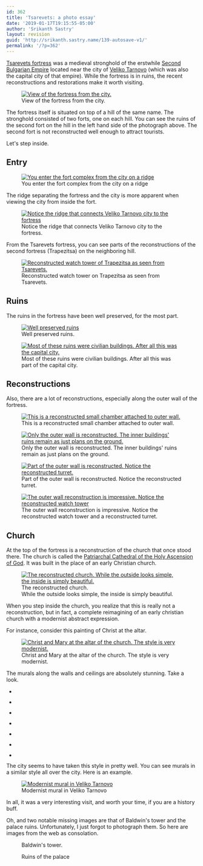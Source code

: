 ```yaml
---
id: 362
title: 'Tsarevets: a photo essay'
date: '2019-01-17T19:15:55-05:00'
author: 'Srikanth Sastry'
layout: revision
guid: 'http://srikanth.sastry.name/139-autosave-v1/'
permalink: '/?p=362'
---
```


<!-- wp:paragraph {"className":"firstHeading"} -->
<p class="firstHeading"><a href="https://en.wikipedia.org/wiki/Tsarevets_(fortress)">Tsarevets fortress</a> was a medieval stronghold of the erstwhile <a href="https://en.wikipedia.org/wiki/Second_Bulgarian_Empire">Second Bulgarian Empire</a> located near the city of&nbsp;<a href="https://en.wikipedia.org/wiki/Veliko_Tarnovo">Veliko Tarnovo</a>&nbsp;(which was also the capital city of that empire).&nbsp;While the fortress is in ruins, the recent reconstructions and restorations make it worth visiting.</p>
<!-- /wp:paragraph -->

<!-- wp:image {"id":141,"align":"none"} -->
<figure class="wp-block-image alignnone"><a href="http://srikanth.sastry.name/wp-content/uploads/2015/08/IMG_20150829_110825-e1440950848706.jpg"><img src="http://srikanth.sastry.name/wp-content/uploads/2015/08/IMG_20150829_110825-e1440950848706.jpg" alt="View of the fortress from the city." class="wp-image-141"/></a><figcaption>View of the fortress from the city.</figcaption></figure>
<!-- /wp:image -->

<!-- wp:paragraph -->
<p>The fortress itself is situated on top of a hill of the same name. The stronghold consisted of two forts, one on each hill. You can see the ruins of the second fort on the hill in the left hand side of the photograph above. The second fort is not reconstructed well enough to attract tourists.</p>
<!-- /wp:paragraph -->

<!-- wp:paragraph -->
<p>Let's step inside.</p>
<!-- /wp:paragraph -->

<!-- wp:more -->
<!--more-->
<!-- /wp:more -->

<!-- wp:heading -->
<h2>Entry</h2>
<!-- /wp:heading -->

<!-- wp:image {"id":142,"align":"none"} -->
<figure class="wp-block-image alignnone"><a href="http://srikanth.sastry.name/wp-content/uploads/2015/08/IMG_20150829_111416.jpg"><img src="http://srikanth.sastry.name/wp-content/uploads/2015/08/IMG_20150829_111416-1024x760.jpg" alt="You enter the fort complex from the city on a ridge" class="wp-image-142"/></a><figcaption>You enter the fort complex from the city on a ridge</figcaption></figure>
<!-- /wp:image -->

<!-- wp:paragraph -->
<p>The ridge separating the fortress and the city is more apparent when viewing the city from inside the fort.</p>
<!-- /wp:paragraph -->

<!-- wp:image {"id":143,"align":"none"} -->
<figure class="wp-block-image alignnone"><a href="http://srikanth.sastry.name/wp-content/uploads/2015/08/IMG_20150829_112018.jpg"><img src="http://srikanth.sastry.name/wp-content/uploads/2015/08/IMG_20150829_112018-1024x760.jpg" alt="Notice the ridge that connects Veliko Tarnovo city to the fortress" class="wp-image-143"/></a><figcaption>Notice the ridge that connects Veliko Tarnovo city to the fortress.</figcaption></figure>
<!-- /wp:image -->

<!-- wp:paragraph -->
<p>From the Tsarevets fortress, you can see parts of the reconstructions of the second fortress (Trapezitsa) on the neighboring hill.</p>
<!-- /wp:paragraph -->

<!-- wp:image {"id":145,"align":"none"} -->
<figure class="wp-block-image alignnone"><a href="http://srikanth.sastry.name/wp-content/uploads/2015/08/IMG_20150829_112024.jpg"><img src="http://srikanth.sastry.name/wp-content/uploads/2015/08/IMG_20150829_112024-e1440951061942.jpg" alt="Reconstructed watch tower of Trapezitsa as seen from Tsarevets." class="wp-image-145"/></a><figcaption>Reconstructed watch tower on Trapezitsa as seen from Tsarevets.</figcaption></figure>
<!-- /wp:image -->

<!-- wp:heading -->
<h2>Ruins</h2>
<!-- /wp:heading -->

<!-- wp:paragraph -->
<p>The ruins in the fortress have been well preserved, for the most part.</p>
<!-- /wp:paragraph -->

<!-- wp:image {"id":146,"align":"none"} -->
<figure class="wp-block-image alignnone"><a href="http://srikanth.sastry.name/wp-content/uploads/2015/08/IMG_20150829_122506.jpg"><img src="http://srikanth.sastry.name/wp-content/uploads/2015/08/IMG_20150829_122506-e1440951090373.jpg" alt="Well preserved ruins" class="wp-image-146"/></a><figcaption>Well preserved ruins.</figcaption></figure>
<!-- /wp:image -->

<!-- wp:image {"id":147,"align":"none"} -->
<figure class="wp-block-image alignnone"><a href="http://srikanth.sastry.name/wp-content/uploads/2015/08/IMG_20150829_123317-e1440951114883.jpg"><img src="http://srikanth.sastry.name/wp-content/uploads/2015/08/IMG_20150829_123317-e1440951114883.jpg" alt="Most of these ruins were civilian buildings. After all this was the capital city." class="wp-image-147"/></a><figcaption>Most of these ruins were civilian buildings. After all this was part of the capital city.</figcaption></figure>
<!-- /wp:image -->

<!-- wp:heading -->
<h2>Reconstructions</h2>
<!-- /wp:heading -->

<!-- wp:paragraph -->
<p>Also, there are a lot of reconstructions, especially along the outer wall of the fortress.</p>
<!-- /wp:paragraph -->

<!-- wp:image {"id":148,"align":"left"} -->
<div class="wp-block-image"><figure class="alignleft"><a href="http://srikanth.sastry.name/wp-content/uploads/2015/08/IMG_20150829_120235-e1440951134858.jpg"><img src="http://srikanth.sastry.name/wp-content/uploads/2015/08/IMG_20150829_120235-e1440951134858.jpg" alt="This is a reconstructed small chamber attached to outer wall." class="wp-image-148"/></a><figcaption>This is a reconstructed small chamber attached to outer wall.</figcaption></figure></div>
<!-- /wp:image -->

<!-- wp:image {"id":149,"align":"left"} -->
<div class="wp-block-image"><figure class="alignleft"><a href="http://srikanth.sastry.name/wp-content/uploads/2015/08/IMG_20150829_122451-e1440951158106.jpg"><img src="http://srikanth.sastry.name/wp-content/uploads/2015/08/IMG_20150829_122451-e1440951158106.jpg" alt="Only the outer wall is reconstructed. The inner buildings' ruins remain as just plans on the ground." class="wp-image-149"/></a><figcaption>Only the outer wall is reconstructed. The inner buildings' ruins remain as just plans on the ground.</figcaption></figure></div>
<!-- /wp:image -->

<!-- wp:image {"id":150,"align":"left"} -->
<div class="wp-block-image"><figure class="alignleft"><a href="http://srikanth.sastry.name/wp-content/uploads/2015/08/IMG_20150829_122457-e1440951268695.jpg"><img src="http://srikanth.sastry.name/wp-content/uploads/2015/08/IMG_20150829_122457-e1440951268695.jpg" alt="Part of the outer wall is reconstructed. Notice the reconstructed turret." class="wp-image-150"/></a><figcaption>Part of the outer wall is reconstructed. Notice the reconstructed turret.</figcaption></figure></div>
<!-- /wp:image -->

<!-- wp:image {"id":151,"align":"left"} -->
<div class="wp-block-image"><figure class="alignleft"><a href="http://srikanth.sastry.name/wp-content/uploads/2015/08/IMG_20150829_123355.jpg"><img src="http://srikanth.sastry.name/wp-content/uploads/2015/08/IMG_20150829_123355-e1440951294652.jpg" alt="The outer wall reconstruction is impressive. Notice the reconstructed watch tower" class="wp-image-151"/></a><figcaption>The outer wall reconstruction is impressive. Notice the reconstructed watch tower and a reconstructed turret.</figcaption></figure></div>
<!-- /wp:image -->

<!-- wp:heading -->
<h2>Church</h2>
<!-- /wp:heading -->

<!-- wp:paragraph -->
<p>At the top of the fortress is a reconstruction of the church that once stood there. The church is called the <a href="https://en.wikipedia.org/wiki/Patriarchal_Cathedral_of_the_Holy_Ascension_of_God">Patriarchal Cathedral of the Holy Ascension of God</a>. It was built in the place of an early Christian church.</p>
<!-- /wp:paragraph -->

<!-- wp:image {"id":152,"align":"none"} -->
<figure class="wp-block-image alignnone"><a href="http://srikanth.sastry.name/wp-content/uploads/2015/08/IMG_20150829_115024-e1440951320333.jpg"><img src="http://srikanth.sastry.name/wp-content/uploads/2015/08/IMG_20150829_115024-e1440951320333.jpg" alt="The reconstructed church. While the outside looks simple, the inside is simply beautiful." class="wp-image-152"/></a><figcaption>The reconstructed church. <br>While the outside looks simple, the inside is simply beautiful.</figcaption></figure>
<!-- /wp:image -->

<!-- wp:paragraph -->
<p>When you step inside the church, you realize that this is really not a reconstruction, but in fact, a complete reimagining of an early christian church with a modernist abstract expression.</p>
<!-- /wp:paragraph -->

<!-- wp:paragraph -->
<p>For instance, consider this painting of Christ&nbsp;at the altar.</p>
<!-- /wp:paragraph -->

<!-- wp:image {"id":153,"align":"none"} -->
<figure class="wp-block-image alignnone"><a href="http://srikanth.sastry.name/wp-content/uploads/2015/08/IMG_20150829_113900.jpg"><img src="http://srikanth.sastry.name/wp-content/uploads/2015/08/IMG_20150829_113900-760x1024.jpg" alt="Christ and Mary at the altar of the church. The style is very modernist." class="wp-image-153"/></a><figcaption>Christ and Mary at the altar of the church. The style is very modernist.</figcaption></figure>
<!-- /wp:image -->

<!-- wp:paragraph -->
<p>The murals along the walls and ceilings are absolutely stunning. Take a look.</p>
<!-- /wp:paragraph -->

<!-- wp:gallery {"ids":[160,159,158,157,156,155,154]} -->
<ul class="wp-block-gallery columns-3 is-cropped"><li class="blocks-gallery-item"><figure><img src="http://srikanth.sastry.name/wp-content/uploads/2015/08/IMG_20150829_114523-760x1024.jpg" alt="" data-id="160" data-link="http://srikanth.sastry.name/tsarevets-a-photo-essay/img_20150829_114523/" class="wp-image-160"/></figure></li><li class="blocks-gallery-item"><figure><img src="http://srikanth.sastry.name/wp-content/uploads/2015/08/IMG_20150829_114123-e1440929171895-1024x760.jpg" alt="" data-id="159" data-link="http://srikanth.sastry.name/tsarevets-a-photo-essay/img_20150829_114123/" class="wp-image-159"/></figure></li><li class="blocks-gallery-item"><figure><img src="http://srikanth.sastry.name/wp-content/uploads/2015/08/IMG_20150829_114056-760x1024.jpg" alt="" data-id="158" data-link="http://srikanth.sastry.name/tsarevets-a-photo-essay/img_20150829_114056/" class="wp-image-158"/></figure></li><li class="blocks-gallery-item"><figure><img src="http://srikanth.sastry.name/wp-content/uploads/2015/08/IMG_20150829_114014-760x1024.jpg" alt="" data-id="157" data-link="http://srikanth.sastry.name/tsarevets-a-photo-essay/img_20150829_114014/" class="wp-image-157"/></figure></li><li class="blocks-gallery-item"><figure><img src="http://srikanth.sastry.name/wp-content/uploads/2015/08/IMG_20150829_113946-760x1024.jpg" alt="" data-id="156" data-link="http://srikanth.sastry.name/tsarevets-a-photo-essay/img_20150829_113946/" class="wp-image-156"/></figure></li><li class="blocks-gallery-item"><figure><img src="http://srikanth.sastry.name/wp-content/uploads/2015/08/IMG_20150829_113921-760x1024.jpg" alt="" data-id="155" data-link="http://srikanth.sastry.name/tsarevets-a-photo-essay/img_20150829_113921/" class="wp-image-155"/></figure></li><li class="blocks-gallery-item"><figure><img src="http://srikanth.sastry.name/wp-content/uploads/2015/08/IMG_20150829_113833-760x1024.jpg" alt="" data-id="154" data-link="http://srikanth.sastry.name/tsarevets-a-photo-essay/img_20150829_113833/" class="wp-image-154"/></figure></li></ul>
<!-- /wp:gallery -->

<!-- wp:paragraph -->
<p>The city seems to have taken this style in pretty well. You can see murals in a similar style all over the city. Here is an example.</p>
<!-- /wp:paragraph -->

<!-- wp:image {"id":163,"align":"none"} -->
<figure class="wp-block-image alignnone"><a href="http://srikanth.sastry.name/wp-content/uploads/2015/08/IMG_20150829_110451.jpg"><img src="http://srikanth.sastry.name/wp-content/uploads/2015/08/IMG_20150829_110451-e1440951390918.jpg" alt="Modernist mural in Veliko Tarnovo" class="wp-image-163"/></a><figcaption>Modernist mural in Veliko Tarnovo</figcaption></figure>
<!-- /wp:image -->

<!-- wp:paragraph -->
<p>In all, it was a very interesting visit, and worth your time, if you are a history buff.</p>
<!-- /wp:paragraph -->

<!-- wp:paragraph -->
<p>Oh, and two&nbsp;notable missing images are that of Baldwin's tower and the palace ruins. Unfortunately, I just forgot to photograph them. So here are images from the web as consolation.</p>
<!-- /wp:paragraph -->

<!-- wp:image {"align":"left"} -->
<div class="wp-block-image"><figure class="alignleft"><a href="https://upload.wikimedia.org/wikipedia/commons/a/a4/Bal.Kyla.jpg"><img src="https://upload.wikimedia.org/wikipedia/commons/a/a4/Bal.Kyla.jpg" alt=""/></a><figcaption>Baldwin's tower.</figcaption></figure></div>
<!-- /wp:image -->

<!-- wp:image {"align":"center"} -->
<div class="wp-block-image"><figure class="aligncenter"><a href="https://upload.wikimedia.org/wikipedia/commons/5/57/Veliko_Tarnovo_%28%D0%92%D0%B5%D0%BB%D0%B8%D0%BA%D0%BE_%D0%A2%D1%8A%D1%80%D0%BD%D0%BE%D0%B2%D0%BE%29_-_Tsarevets_%28Palace%29.JPG"><img src="https://upload.wikimedia.org/wikipedia/commons/5/57/Veliko_Tarnovo_%28%D0%92%D0%B5%D0%BB%D0%B8%D0%BA%D0%BE_%D0%A2%D1%8A%D1%80%D0%BD%D0%BE%D0%B2%D0%BE%29_-_Tsarevets_%28Palace%29.JPG" alt=""/></a><figcaption>Ruins of the palace</figcaption></figure></div>
<!-- /wp:image -->